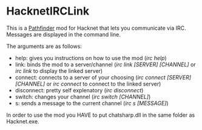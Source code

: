 # HacknetIRCLink

This is a [Pathfinder](https://github.com/Arkhist/Hacknet-Pathfinder) mod for Hacknet that lets you communicate via IRC. 
Messages are displayed in the command line.

The arguments are as follows:
* help: gives you instructions on how to use the mod (*irc help*)
* link: binds the mod to a server/channel (*irc link [SERVER] [CHANNEL]* or *irc link* to display the linked server)
* connect: connects to a server of your choosing (*irc connect [SERVER] [CHANNEL]* or *irc connect* to connect to the linked server)
* disconnect: pretty self explenatory (*irc disconnect*)
* switch: changes your channel (*irc switch [CHANNEL]*)
* s: sends a message to the current channel (*irc s [MESSAGE]*)
  
In order to use the mod you HAVE to put chatsharp.dll in the same folder as Hacknet.exe.
